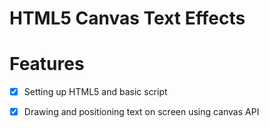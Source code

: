 # HTML5 Canvas Text Effects

# Features
- [x] Setting up HTML5 and basic script
- [x] Drawing and positioning text on screen using canvas API

